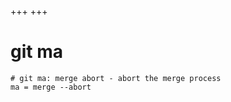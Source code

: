 +++
+++

# git ma

```gitconfig
# git ma: merge abort - abort the merge process
ma = merge --abort
```